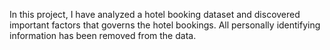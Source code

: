 In this project, I have analyzed a hotel booking dataset and discovered important factors that governs the hotel bookings. All personally identifying information has been removed from the data.  

